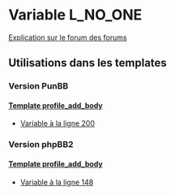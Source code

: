 # Variable L_NO_ONE
[Explication sur le forum des forums](http://forum.forumactif.com/t294113-listing-des-variables#L_NO_ONE)
## Utilisations dans les templates
### Version PunBB
#### [Template profile_add_body](punbb/profile_add_body.md)
* [Variable à la ligne 200](../punbb/profile_add_body.tpl#L200)
### Version phpBB2
#### [Template profile_add_body](subsilver/profile_add_body.md)
* [Variable à la ligne 148](../subsilver/profile_add_body.tpl#L148)